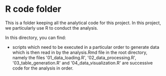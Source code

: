 # R code folder

This is a folder keeping all the analytical code for this project.
In this project, we particularly use R to conduct the analysis.

In this directory, you can find:

- scripts which need to be executed in a particular order to generate data which is then read in by the analysis.Rmd file in the root directory, namely the files '01_data_loading.R', '02_data_processing.R', '03_table_generation.R' and '04_data_visualization.R' are successive code for the analysis in order.
